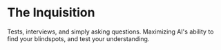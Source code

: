 # The Inquisition

Tests, interviews, and simply asking questions. Maximizing AI's ability to find your blindspots, and test your understanding.
